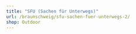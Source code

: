```yaml
---
title: "SFU (Sachen für Unterwegs)"
url: /braunschweig/sfu-sachen-fuer-unterwegs-2/
shop: Outdoor
---
```

